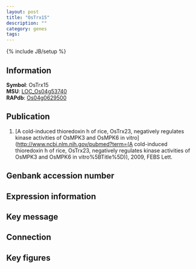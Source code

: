 ```yaml
---
layout: post
title: "OsTrx15"
description: ""
category: genes
tags: 
---
```

{% include JB/setup %}

## Information
__Symbol__: OsTrx15  
__MSU__: [LOC_Os04g53740](http://rice.plantbiology.msu.edu/cgi-bin/ORF_infopage.cgi?orf=LOC_Os04g53740)  
__RAPdb__: [Os04g0629500](http://rapdb.dna.affrc.go.jp/viewer/gbrowse_details/irgsp1?name=Os04g0629500)  

## Publication
1. [A cold-induced thioredoxin h of rice, OsTrx23, negatively regulates kinase activities of OsMPK3 and OsMPK6 in vitro](http://www.ncbi.nlm.nih.gov/pubmed?term=(A cold-induced thioredoxin h of rice, OsTrx23, negatively regulates kinase activities of OsMPK3 and OsMPK6 in vitro%5BTitle%5D)), 2009, FEBS Lett.

## Genbank accession number

## Expression information

## Key message

## Connection

## Key figures


